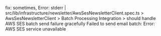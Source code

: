 fix: sometimes, Error: stderr | src/lib/infrastructure/newsletter/AwsSesNewsletterClient.spec.ts > AwsSesNewsletterClient > Batch Processing 
     Integration > should handle AWS SES batch send failure gracefully
     Failed to send email batch: Error: AWS SES service unavailable